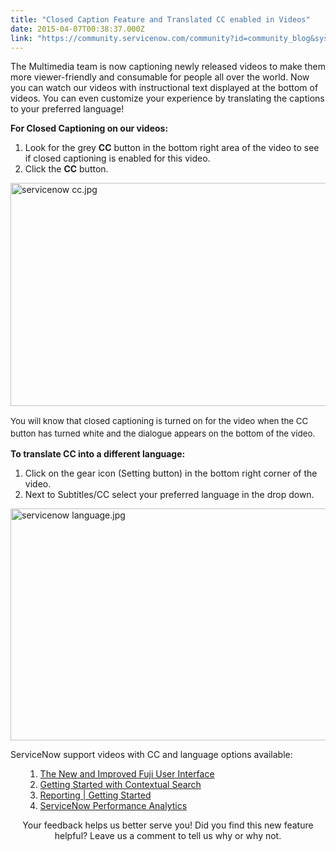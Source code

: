 ```yaml
---
title: "Closed Caption Feature and Translated CC enabled in Videos"
date: 2015-04-07T00:38:37.000Z
link: "https://community.servicenow.com/community?id=community_blog&sys_id=67bcae25dbd0dbc01dcaf3231f961945"
---
```

<p>The Multimedia team is now captioning newly released videos to make them more viewer-friendly and consumable for people all over the world. Now you can watch our videos with instructional text displayed at the bottom of videos. You can even customize your experience by translating the captions to your preferred language!</p><p></p><p><strong>For Closed Captioning on our videos:</strong></p><ol><li>Look for the grey <strong>CC</strong> button in the bottom right area of the video to see if closed captioning is enabled for this video.</li><li>Click the <strong>CC</strong> button.</li></ol><p><img   alt="servicenow cc.jpg" class="image-0 jive-image" src="bbbbbbfddb90db048c8ef4621f9619b7.iix" style="height: 357px; width: 620px; display: block; margin-left: auto; margin-right: auto;"/></p><p><span style="font-size: 10pt; line-height: 1.5em;">You will know that closed captioning is turned on for the video when the CC button has turned white and the dialogue appears on the bottom of the video.</span></p><p></p><p><strong>To translate CC into a different language:</strong></p><ol><li>Click on the gear icon (Setting button) in the bottom right corner of the video.</li><li>Next to Subtitles/CC select your preferred language in the drop down.</li></ol><p><img   alt="servicenow language.jpg" class="image-1 jive-image" src="e160ed4adb1c130468c1fb651f9619bd.iix" style="height: 371px; width: 620px; display: block; margin-left: auto; margin-right: auto;"/></p><p></p><p>ServiceNow support videos with CC and language options available:</p><ol><ol><li><a title="outu.be/DKZMVPNvmKI" href="https://youtu.be/DKZMVPNvmKI">The New and Improved Fuji User Interface</a></li><li><a title="outu.be/wG7MOkkXCCk" href="https://youtu.be/wG7MOkkXCCk">Getting Started with Contextual Search</a></li><li><a title="outu.be/IYnKE3E7qmg" href="https://youtu.be/IYnKE3E7qmg">Reporting | Getting Started</a></li><li><a title="outu.be/s8Fu9Ur4H-M" href="https://youtu.be/s8Fu9Ur4H-M">ServiceNow Performance Analytics</a></li></ol></ol><p></p><p></p><p style="text-align: center;">Your feedback helps us better serve you! Did you find this new feature helpful? Leave us a comment to tell us why or why not.</p>